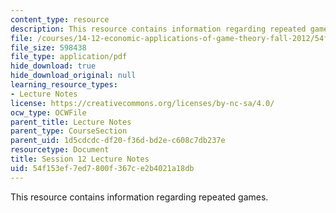 ```yaml
---
content_type: resource
description: This resource contains information regarding repeated games.
file: /courses/14-12-economic-applications-of-game-theory-fall-2012/54f153ef7ed7800f367ce2b4021a18db_MIT14_12F12_chapter12.pdf
file_size: 598438
file_type: application/pdf
hide_download: true
hide_download_original: null
learning_resource_types:
- Lecture Notes
license: https://creativecommons.org/licenses/by-nc-sa/4.0/
ocw_type: OCWFile
parent_title: Lecture Notes
parent_type: CourseSection
parent_uid: 1d5cdcdc-df20-f36d-bd2e-c608c7db237e
resourcetype: Document
title: Session 12 Lecture Notes
uid: 54f153ef-7ed7-800f-367c-e2b4021a18db
---
```

This resource contains information regarding repeated games.